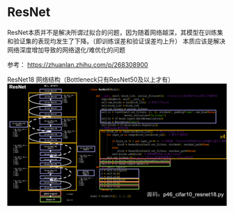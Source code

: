 # ResNet
ResNet本质并不是解决所谓过拟合的问题，因为随着网络越深，其模型在训练集和验证集的表现均发生了下降。（即训练误差和验证误差均上升）
本质应该是解决网络深度增加导致的网络退化/难优化的问题

参考：
https://zhuanlan.zhihu.com/p/268308900

ResNet18 网络结构（Bottleneck只有ResNet50及以上才有）
![Resnet18](https://github.com/HenryWang628/Paper_Reading/blob/main/ResNet/Resnet18.PNG)
